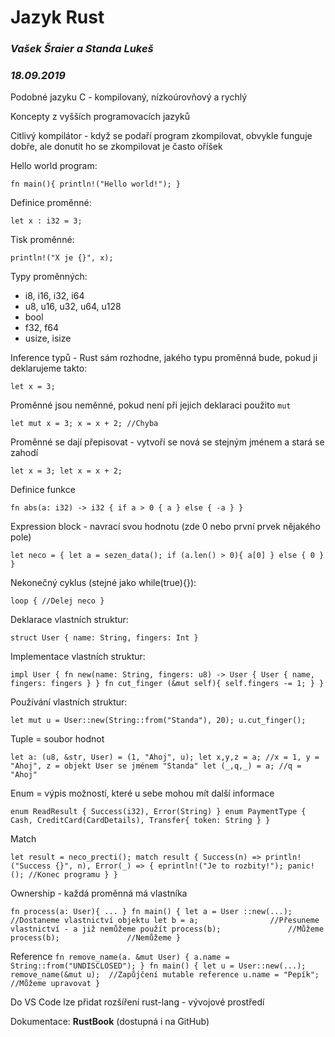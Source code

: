 # Jazyk Rust
### *Vašek Šraier a Standa Lukeš*
### *18.09.2019*

Podobné jazyku C - kompilovaný, nízkoúrovňový a rychlý

Koncepty z vyšších programovacích jazyků

Citlivý kompilátor - když se podaří program zkompilovat, obvykle funguje dobře, ale donutit ho se zkompilovat je často oříšek

Hello world program:

`
fn main(){
  println!("Hello world!");
  }
`

Definice proměnné:

`let x : i32 = 3;`

Tisk proměnné:

`println!("X je {}", x);`

Typy proměnných:
  - i8, i16, i32, i64
  - u8, u16, u32, u64, u128
  - bool
  - f32, f64
  - usize, isize

Inference typů - Rust sám rozhodne, jakého typu proměnná bude, pokud ji deklarujeme takto:

`let x = 3;`

Proměnné jsou neměnné, pokud není při jejich deklaraci použito `mut`

`
let mut x = 3;
x = x + 2; //Chyba
`

Proměnné se dají přepisovat - vytvoří se nová se stejným jménem a stará se zahodí

`
let x = 3;
let x = x + 2;
`

Definice funkce

`
fn abs(a: i32) -> i32 {
  if a > 0 {
    a
  } else {
    -a
  }
}
`

Expression block - navrací svou hodnotu (zde 0 nebo první prvek nějakého pole)

`
let neco = {
  let a = sezen_data();
  if (a.len() > 0){
    a[0]
  } else {
    0
  }
}
`

Nekonečný cyklus (stejné jako while(true){}):

`
loop {
  //Delej neco
}
`

Deklarace vlastních struktur:

`
struct User {
  name: String,
  fingers: Int
}
`

Implementace vlastních struktur:

`
impl User {
  fn new(name: String, fingers: u8) -> User {
    User {
      name,
      fingers: fingers
    }
  }
  fn cut_finger (&mut self){
    self.fingers -= 1;
  }
}
`

Používání vlastních struktur:

`
let mut u = User::new(String::from("Standa"), 20);
u.cut_finger();
`

Tuple = soubor hodnot

`
let a: (u8, &str, User) = (1, "Ahoj", u);
let x,y,z = a; //x = 1, y = "Ahoj", z = objekt User se jménem "Standa"
let (_,q,_) = a; //q = "Ahoj"
`

Enum = výpis možností, které u sebe mohou mít další informace

`
enum ReadResult {
  Success(i32),
  Error(String)
}
enum PaymentType {
  Cash,
  CreditCard(CardDetails),
  Transfer{ token: String }
}
`

Match

`
let result = neco_precti();
match result {
  Success(n) => println!("Success {}", n),
  Error(_) => {
    eprintln!("Je to rozbity!");
    panic!(); //Konec programu
  }
}
`

Ownership - každá proměnná má vlastníka

`
fn process(a: User){ ... }
fn main() {
  let a = User ::new(...);  //Dostaneme vlastnictví objektu
  let b = a;                //Přesuneme vlastnictví - a již nemůžeme použít
  process(b);               //Můžeme
  process(b);               //Nemůžeme
}
`

Reference
`
fn remove_name(a. &mut User) {
  a.name = String::from("UNDISCLOSED");
}
fn main() {
let u = User::new(...);
remove_name(&mut u);  //Zapůjčení mutable reference
u.name = "Pepík";     //Můžeme upravovat
}
`

Do VS Code lze přidat rozšíření rust-lang - vývojové prostředí

Dokumentace: **RustBook** (dostupná i na GitHub)